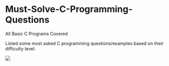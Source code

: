 # Must-Solve-C-Programming-Questions
 All Basic C Programs Covered
 
Listed some most asked C programming questions/examples based on their difficulty level.

  <img src="https://nareshit.com/wp-content/uploads/2018/08/C-Programming-online-training-nareshit.jpg">
